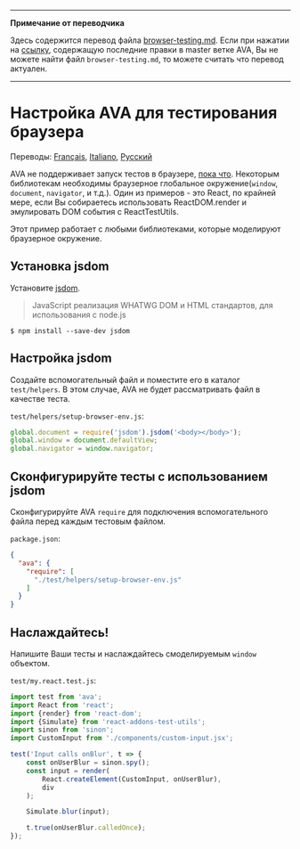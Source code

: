 ___
**Примечание от переводчика**

Здесь содержится перевод файла [browser-testing.md](https://github.com/sindresorhus/ava/blob/master/docs/recipes/browser-testing.md). Если при нажатии на [ссылку](https://github.com/sindresorhus/ava/compare/8e2f3dca177a4283ad882596d3c1425cabb998ef...master#diff-9d3d394077fa7f97cbbb0fefc098ac60), содержащую последние правки в master ветке AVA, Вы не можете найти файл `browser-testing.md`, то можете считать что перевод актуален.
___
# Настройка AVA для тестирования браузера

Переводы: [Français](https://github.com/sindresorhus/ava-docs/blob/master/fr_FR/docs/recipes/browser-testing.md), [Italiano](https://github.com/sindresorhus/ava-docs/blob/master/it_IT/recipes/browser-testing.md), [Русский](https://github.com/sindresorhus/ava-docs/blob/master/ru_RU/docs/recipes/browser-testing.md)

AVA не поддерживает запуск тестов в браузере, [пока что](https://github.com/sindresorhus/ava/issues/24). Некоторым библиотекам необходимы браузерное глобальное окружение(`window`, `document`, `navigator`, и т.д.).
Один из примеров - это React, по крайней мере, если Вы собираетесь использовать ReactDOM.render и эмулировать DOM события с ReactTestUtils.

Этот пример работает с любыми библиотеками, которые моделируют браузерное окружение.

## Установка jsdom

Установите [jsdom](https://github.com/tmpvar/jsdom).

> JavaScript реализация WHATWG DOM и HTML стандартов, для использования с node.js

```
$ npm install --save-dev jsdom
```

## Настройка jsdom

Создайте вспомогательный файл и поместите его в каталог `test/helpers`. В этом случае, AVA не будет рассматривать файл в качестве теста.

`test/helpers/setup-browser-env.js`:

```js
global.document = require('jsdom').jsdom('<body></body>');
global.window = document.defaultView;
global.navigator = window.navigator;
```

## Сконфигурируйте тесты с использованием jsdom

Сконфигурируйте AVA `require` для подключения вспомогательного файла перед каждым тестовым файлом.

`package.json`:

```json
{
  "ava": {
    "require": [
      "./test/helpers/setup-browser-env.js"
    ]
  }
}
```

## Наслаждайтесь!

Напишите Ваши тесты и наслаждайтесь смоделируемым `window` объектом.

`test/my.react.test.js`:

```js
import test from 'ava';
import React from 'react';
import {render} from 'react-dom';
import {Simulate} from 'react-addons-test-utils';
import sinon from 'sinon';
import CustomInput from './components/custom-input.jsx';

test('Input calls onBlur', t => {
	const onUserBlur = sinon.spy();
	const input = render(
		React.createElement(CustomInput, onUserBlur),
		div
	);

	Simulate.blur(input);

	t.true(onUserBlur.calledOnce);
});
```
